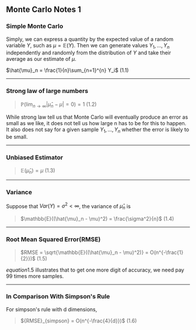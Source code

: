 ## Monte Carlo Notes 1

### Simple Monte Carlo

Simply, we can express a quantity by the expected value of a random variable $Y$, such as $\mu = \mathbb{E}(Y)$. Then we can generate values $Y_1,...,Y_n$ independently and randomly from the distribution of $Y$ and take their average as our estimate of $\mu$.

$\hat{\mu}_n = \frac{1}{n}\sum_{n=1}^{n} Y_i$ (1.1)

---

### Strong law of large numbers

> $\mathbb{P}(\lim_{n\to\infty} |\hat{\mu}_n-\mu| = 0) = 1$ (1.2)

While strong law tell us that Monte Carlo will eventually produce an error as small as we like, it does not tell us how large n has to be for this to happen. It also does not say for a given sample $Y_1, ..., Y_n$ whether the error is likely to be small.

---

### Unbiased Estimator

> $\mathbb{E}(\hat{\mu}_n) = \mu$ (1.3)

---

### Variance

Suppose that $Var(Y) = \sigma^2 < \infty$, the variance of $\hat{\mu}_n$ is

> $\mathbb{E}((\hat{\mu}_n - \mu)^2) = \frac{\sigma^2}{n}$ (1.4)

---

### Root Mean Squared Error(RMSE)

> $RMSE = \sqrt{\mathbb{E}((\hat{\mu}_n - \mu)^2)} = O(n^{-\frac{1}{2}})$ (1.5)

$equation 1.5$ illustrates that to get one more digit of accuracy, we need pay 99 times more samples.

---

### In Comparison With Simpson's Rule

For simpson's rule with d dimensions,

> ${RMSE}_{simpson} = O(n^{-\frac{4}{d}})$ (1.6)